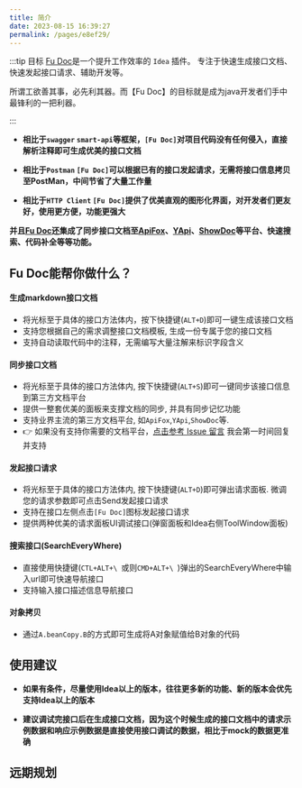 ```yaml
---
title: 简介
date: 2023-08-15 16:39:27
permalink: /pages/e8ef29/
---
```



:::tip 目标
[Fu Doc](https://github.com/baomidou/mybatis-plus)是一个提升工作效率的 `Idea` 插件。 专注于快速生成接口文档、快速发起接口请求、辅助开发等。 

所谓工欲善其事，必先利其器。而【Fu Doc】的目标就是成为java开发者们手中最锋利的一把利器。

:::

- **相比于`swagger` `smart-api`等框架，`[Fu Doc]`对项目代码没有任何侵入，直接解析注释即可生成优美的接口文档**

- **相比于`Postman` `[Fu Doc]`可以根据已有的接口发起请求，无需将接口信息拷贝至PostMan，中间节省了大量工作量**

- **相比于`HTTP Client` `[Fu Doc]`提供了优美直观的图形化界面，对开发者们更友好，使用更方便，功能更强大**

**并且[Fu Doc](https://github.com/baomidou/mybatis-plus)还集成了同步接口文档至[ApiFox](https://apifox.com/)、[YApi](http://yapi.mglicai.com/)、[ShowDoc](https://www.showdoc.com.cn/)等平台、快速搜索、代码补全等等功能。**



## Fu Doc能帮你做什么？


#### 生成markdown接口文档
- 将光标至于具体的接口方法体内，按下快捷键(`ALT+D`)即可一键生成该接口文档
- 支持您根据自己的需求调整接口文档模板, 生成一份专属于您的接口文档
- 支持自动读取代码中的注释，无需编写大量注解来标识字段含义

#### 同步接口文档
- 将光标至于具体的接口方法体内, 按下快捷键(`ALT+S`)即可一键同步该接口信息到第三方文档平台
- 提供一整套优美的面板来支撑文档的同步, 并具有同步记忆功能
- 支持业界主流的第三方文档平台, 如`ApiFox`,`YApi`,`ShowDoc`等.  
- 👉 如果没有支持你需要的文档平台，[点击参考 Issue 留言](https://github.com/baomidou/mybatis-plus/pull/1550/files) 我会第一时间回复并支持

#### 发起接口请求
- 将光标至于具体的接口方法体内, 按下快捷键(`ALT+D`)即可弹出请求面板. 微调您的请求参数即可点击Send发起接口请求
- 支持在接口左侧点击`[Fu Doc]`图标发起接口请求
- 提供两种优美的请求面板UI调试接口(弹窗面板和Idea右侧ToolWindow面板)


#### 搜索接口(SearchEveryWhere)
- 直接使用快捷键(`CTL+ALT+\ `或则`CMD+ALT+\ `)弹出的SearchEveryWhere中输入url即可快速导航接口
- 支持输入接口描述信息导航接口

#### 对象拷贝
- 通过`A.beanCopy.B`的方式即可生成将A对象赋值给B对象的代码




## 使用建议

- **如果有条件，尽量使用Idea<Badge text="2022.2 +" />以上的版本，往往更多新的功能、新的版本会优先支持Idea<Badge text="2022.2 +" />以上的版本**

- **建议调试完接口后在生成接口文档，因为这个时候生成的接口文档中的请求示例数据和响应示例数据是直接使用接口调试的数据，相比于mock的数据更准确**




## 远期规划
